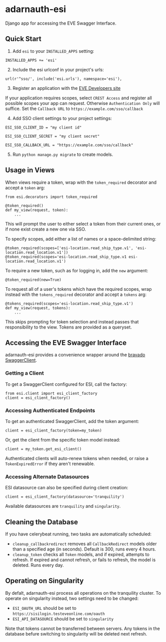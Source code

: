 # adarnauth-esi
Django app for accessing the EVE Swagger Interface.

## Quick Start

1. Add `esi` to your `INSTALLED_APPS` setting:

`INSTALLED_APPS += 'esi'`

2. Include the esi urlconf in your project's urls:

`url(r'^sso/', include('esi.urls'), namespace='esi'),`

3. Register an application with the [EVE Developers site](https://developers.eveonline.com/applications)

If your application requires scopes, select `CREST Access` and register all possible scopes your app can request. Otherwise `Authentication Only` will suffice.
Set the `Callback URL` to `https://example.com/sso/callback`

4. Add SSO client settings to your project settings:


`ESI_SSO_CLIENT_ID = "my client id"`

`ESI_SSO_CLIENT_SECRET = "my client secret"`    

`ESI_SSO_CALLBACK_URL = "https://example.com/sso/callback"`
    

5. Run `python manage.py migrate` to create models.

## Usage in Views

When views require a token, wrap with the `token_required` decorator and accept a `token` arg:

    from esi.decorators import token_required

    @token_required()
    def my_view(request, token):
        ...

This will prompt the user to either select a token from their current ones, or if none exist create a new one via SSO.

To specify scopes, add either a list of names or a space-delimited string:

    @token_required(scopes=['esi-location.read_ship_type.v1', 'esi-location.read_location.v1'])
    @token_required(scopes='esi-location.read_ship_type.v1 esi-location.read_location.v1')

To require a new token, such as for logging in, add the `new` argument:

    @token_required(new=True)

To request all of a user's tokens which have the required scopes, wrap instead with the `tokens_required` decorator and accept a `tokens` arg:

    @tokens_required(scopes='esi-location.read_ship_type.v1')
    def my_view(request, tokens):
        ...

This skips prompting for token selection and instead passes that responsibility to the view. Tokens are provided as a queryset.

## Accessing the EVE Swagger Interface

adarnauth-esi provides a convenience wrapper around the [bravado SwaggerClient](https://github.com/Yelp/bravado).

### Getting a Client

To get a SwaggerClient configured for ESI, call the factory:

    from esi.client import esi_client_factory
    client = esi_client_factory()

### Accessing Authenticated Endpoints
 
To get an authenticated SwaggerClient, add the token argument:

    client = esi_client_factory(token=my_token)

Or, get the client from the specific token model instead:

    client = my_token.get_esi_client()
Authenticated clients will auto-renew tokens when needed, or raise a `TokenExpiredError` if they aren't renewable.

### Accessing Alternate Datasources
 
ESI datasource can also be specified during client creation:
 
    client = esi_client_factory(datasource='tranquility')
 
Available datasources are `tranquility` and `singularity`.

## Cleaning the Database

If you have celerybeat running, two tasks are automatically scheduled:
 - `cleanup_callbackredirect` removes all `CallbackRedirect` models older than a specified age (in seconds). Default is 300, runs every 4 hours.
 - `cleanup_token` checks all `Token` models, and if expired, attempts to refresh. If expired and cannot refresh, or fails to refresh, the model is deleted. Runs every day.

## Operating on Singularity
 By defalt, adarnauth-esi process all operations on the tranquility cluster. To operate on singularity instead, two settings need to be changed:
  - `ESI_OAUTH_URL` should be set to `https://sisilogin.testeveonline.com/oauth`
  - `ESI_API_DATASOURCE` should be set to `singularity`
  
  Note that tokens cannot be transferred between servers. Any tokens in the database befure switching to singularity will be deleted next refresh.